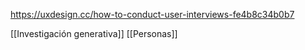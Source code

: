 https://uxdesign.cc/how-to-conduct-user-interviews-fe4b8c34b0b7 

[[Investigación generativa]]
[[Personas]]
